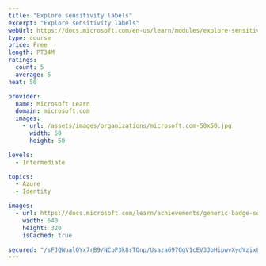 ```yaml
---
title: "Explore sensitivity labels"
excerpt: "Explore sensitivity labels"
webUrl: https://docs.microsoft.com/en-us/learn/modules/explore-sensitivity-labels/
type: course
price: Free
length: PT34M
ratings:
  count: 5
  average: 5
heat: 50

provider:
  name: Microsoft Learn
  domain: microsoft.com
  images:
    - url: /assets/images/organizations/microsoft.com-50x50.jpg
      width: 50
      height: 50

levels:
  - Intermediate

topics:
  - Azure
  - Identity

images:
  - url: https://docs.microsoft.com/learn/achievements/generic-badge-social.png
    width: 640
    height: 320
    isCached: true

secured: "/sFJQWualQYx7rB9/NCpP3k8rTOnp/Usaza697GgV1cEV3JoHipwvXydYzixLpLaC82MRd1DpyzLsWTBsqT9hyOUjuDp8VlG2Jv6GF0x972dW6yKjWfxssvmbwusN+xriuuL1g4ca7lVjXKA3dDndjdcTB8KphmQ1ua7tzpRoCKMNw6ZrdreCXiofDLd/HTSAixqeohcuNb1tokTPataeZMTXcMwJg2ppE1/PgqljKDbJB4TpGvWhhemWSLUACr4W2ANDidot+aj3Ee25Ey1/iajlsCPJoFf/kMYFqFPGeWbkRynCBuoTMB1tqCG8qS7cY5B2KT/PrHRPW6Eo7wUMRweQP2LOzaNnN3jFLBuvKa7Z8IP+TH+lLF44lTMzOBwC8JBPdjx4cIGrtNZpMu7bDNz71FPN5szMbE5asb3CXM=;J3GJn2bGdb41Uck5z87OuA=="
---
```


